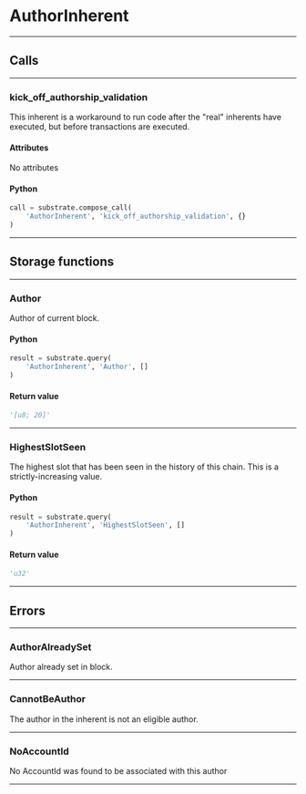 
# AuthorInherent

---------
## Calls

---------
### kick_off_authorship_validation
This inherent is a workaround to run code after the &quot;real&quot; inherents have executed,
but before transactions are executed.
#### Attributes
No attributes

#### Python
```python
call = substrate.compose_call(
    'AuthorInherent', 'kick_off_authorship_validation', {}
)
```

---------
## Storage functions

---------
### Author
 Author of current block.

#### Python
```python
result = substrate.query(
    'AuthorInherent', 'Author', []
)
```

#### Return value
```python
'[u8; 20]'
```
---------
### HighestSlotSeen
 The highest slot that has been seen in the history of this chain.
 This is a strictly-increasing value.

#### Python
```python
result = substrate.query(
    'AuthorInherent', 'HighestSlotSeen', []
)
```

#### Return value
```python
'u32'
```
---------
## Errors

---------
### AuthorAlreadySet
Author already set in block.

---------
### CannotBeAuthor
The author in the inherent is not an eligible author.

---------
### NoAccountId
No AccountId was found to be associated with this author

---------